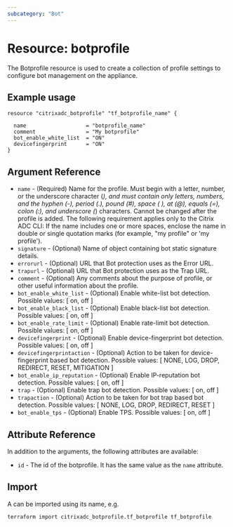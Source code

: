 ```yaml
---
subcategory: "Bot"
---
```


# Resource: botprofile

The Botprofile resource is used to create a collection of profile settings to configure bot management on the appliance.


## Example usage

```hcl
resource "citrixadc_botprofile" "tf_botprofile_name" {

  name                   = "botprofile_name"
  comment                = "My botprofile"
  bot_enable_white_list  = "ON"
  devicefingerprint      = "ON"
}

```


## Argument Reference

* `name` - (Required) Name for the profile. Must begin with a letter, number, or the underscore character (_), and must contain only letters, numbers, and the hyphen (-), period (.), pound (#), space ( ), at (@), equals (=), colon (:), and underscore (_) characters. Cannot be changed after the profile is added. The following requirement applies only to the Citrix ADC CLI: If the name includes one or more spaces, enclose the name in double or single quotation marks (for example, "my profile" or 'my profile').
* `signature` - (Optional) Name of object containing bot static signature details.
* `errorurl` - (Optional) URL that Bot protection uses as the Error URL.
* `trapurl` - (Optional) URL that Bot protection uses as the Trap URL.
* `comment` - (Optional) Any comments about the purpose of profile, or other useful information about the profile.
* `bot_enable_white_list` - (Optional) Enable white-list bot detection. Possible values: [ on, off ]
* `bot_enable_black_list` - (Optional) Enable black-list bot detection. Possible values: [ on, off ]
* `bot_enable_rate_limit` - (Optional) Enable rate-limit bot detection. Possible values: [ on, off ]
* `devicefingerprint` - (Optional) Enable device-fingerprint bot detection. Possible values: [ on, off ]
* `devicefingerprintaction` - (Optional) Action to be taken for device-fingerprint based bot detection. Possible values: [ NONE, LOG, DROP, REDIRECT, RESET, MITIGATION ]
* `bot_enable_ip_reputation` - (Optional) Enable IP-reputation bot detection. Possible values: [ on, off ]
* `trap` - (Optional) Enable trap bot detection. Possible values: [ on, off ]
* `trapaction` - (Optional) Action to be taken for bot trap based bot detection. Possible values: [ NONE, LOG, DROP, REDIRECT, RESET ]
* `bot_enable_tps` - (Optional) Enable TPS. Possible values: [ on, off ]


## Attribute Reference

In addition to the arguments, the following attributes are available:

* `id` - The id of the botprofile. It has the same value as the `name` attribute.

## Import

A <resource> can be imported using its name, e.g.

```shell
terraform import citrixadc_botprofile.tf_botprofile tf_botprofile
```
